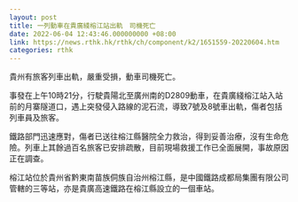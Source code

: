 ```yaml
---
layout: post
title: 一列動車在貴廣綫榕江站出軌　司機死亡
date: 2022-06-04 12:43:46.000000000 +08:00
link: https://news.rthk.hk/rthk/ch/component/k2/1651559-20220604.htm
categories: rthk
---
```


貴州有旅客列車出軌，嚴重受損，動車司機死亡。

事發在上午10時21分，行駛貴陽北至廣州南的D2809動車，在貴廣綫榕江站入站前的月寨隧道口，遇上突發侵入路線的泥石流，導致7號及8號車出軌，傷者包括列車員及旅客。

鐵路部門迅速應對，傷者已送往榕江縣醫院全力救治，得到妥善治療，沒有生命危險。列車上其餘過百名旅客已安排疏散，目前現場救援工作已全面展開，事故原因正在調查。

榕江站位於貴州省黔東南苗族侗族自治州榕江縣，是中國鐵路成都局集團有限公司管轄的三等站，亦是貴廣高速鐵路在榕江縣設立的一個車站。
